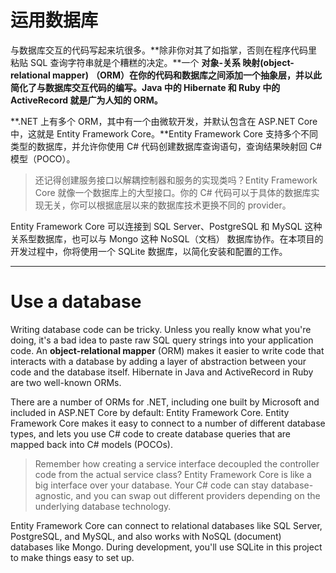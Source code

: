 # 运用数据库

与数据库交互的代码写起来坑很多。**除非你对其了如指掌，否则在程序代码里粘贴 SQL 查询字符串就是个糟糕的决定。**一个 **对象-关系 映射(object-relational mapper)** **（ORM）在你的代码和数据库之间添加一个抽象层，并以此简化了与数据库交互代码的编写。Java 中的 Hibernate 和 Ruby 中的 ActiveRecord 就是广为人知的 ORM。**

**.NET 上有多个 ORM，其中有一个由微软开发，并默认包含在 ASP.NET Core 中，这就是 Entity Framework Core。**Entity Framework Core 支持多个不同类型的数据库，并允许你使用 C# 代码创建数据库查询语句，查询结果映射回 C# 模型（POCO）。

> 还记得创建服务接口以解耦控制器和服务的实现类吗？Entity Framework Core 就像一个数据库上的大型接口。你的 C# 代码可以于具体的数据库实现无关，你可以根据底层以来的数据库技术更换不同的 provider。

Entity Framework Core 可以连接到 SQL Server、PostgreSQL 和 MySQL 这种关系型数据库，也可以与 Mongo 这种 NoSQL（文档） 数据库协作。在本项目的开发过程中，你将使用一个 SQLite 数据库，以简化安装和配置的工作。

---

# Use a database

Writing database code can be tricky. Unless you really know what you're doing, it's a bad idea to paste raw SQL query strings into your application code. An **object-relational mapper** (ORM) makes it easier to write code that interacts with a database by adding a layer of abstraction between your code and the database itself. Hibernate in Java and ActiveRecord in Ruby are two well-known ORMs.

There are a number of ORMs for .NET, including one built by Microsoft and included in ASP.NET Core by default: Entity Framework Core. Entity Framework Core makes it easy to connect to a number of different database types, and lets you use C# code to create database queries that are mapped back into C# models (POCOs).

> Remember how creating a service interface decoupled the controller code from the actual service class? Entity Framework Core is like a big interface over your database. Your C# code can stay database-agnostic, and you can swap out different providers depending on the underlying database technology.

Entity Framework Core can connect to relational databases like SQL Server, PostgreSQL, and MySQL, and also works with NoSQL (document) databases like Mongo. During development, you'll use SQLite in this project to make things easy to set up.
